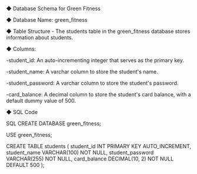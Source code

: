 ◆ Database Schema for Green Fitness

◆ Database Name: green_fitness

◆ Table Structure
     - The students table in the green_fitness database stores information about students.

◆ Columns:

 -student_id: An auto-incrementing integer that serves as the primary key.

 -student_name: A varchar column to store the student's name.
   
 -student_password: A varchar column to store the student's password.
   
 -card_balance: A decimal column to store the student's card balance, with a default dummy value of 500.
 
◆ SQL Code

SQL
CREATE DATABASE green_fitness;

USE green_fitness;

CREATE TABLE students (
    student_id INT PRIMARY KEY AUTO_INCREMENT,
    student_name VARCHAR(100) NOT NULL,
    student_password VARCHAR(255) NOT NULL,
    card_balance DECIMAL(10, 2) NOT NULL DEFAULT 500
);
